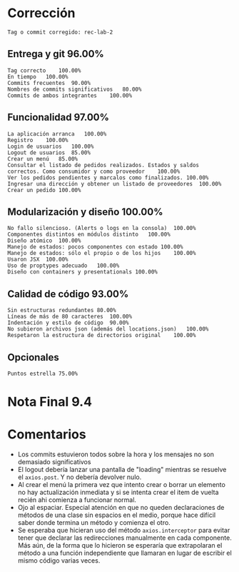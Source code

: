 # Corrección		
	Tag o commit corregido:	rec-lab-2
		
## Entrega y git		96.00%
	Tag correcto	100.00%
	En tiempo	100.00%
	Commits frecuentes	90.00%
	Nombres de commits significativos	80.00%
	Commits de ambos integrantes	100.00%
## Funcionalidad		97.00%
	La aplicación arranca	100.00%
	Registro	100.00%
	Login de usuarios	100.00%
	Logout de usuarios	85.00%
	Crear un menú	85.00%
	Consultar el listado de pedidos realizados. Estados y saldos correctos. Como consumidor y como proveedor	100.00%
	Ver los pedidos pendientes y marcalos como finalizados.	100.00%
	Ingresar una dirección y obtener un listado de proveedores	100.00%
	Crear un pedido	100.00%
## Modularización y diseño		100.00%
	No fallo silencioso. (Alerts o logs en la consola)	100.00%
	Componentes distintos en módulos distinto	100.00%
	Diseño atómico	100.00%
	Manejo de estados: pocos componentes con estado	100.00%
	Manejo de estados: sólo el propio o de los hijos	100.00%
	Usaron JSX	100.00%
	Uso de proptypes adecuado	100.00%
	Diseño con containers y presentationals	100.00%
## Calidad de código		93.00%
	Sin estructuras redundantes	80.00%
	Líneas de más de 80 caracteres	100.00%
	Indentación y estilo de código	90.00%
	No subieron archivos json (además del locations.json)	100.00%
	Respetaron la estructura de directorios original	100.00%
## Opcionales		
	Puntos estrella	75.00%
		
		
# Nota Final		9.4
		
		
# Comentarios		
- Los commits estuvieron todos sobre la hora y los mensajes no son demasiado
  significativos		
- El logout debería lanzar una pantalla de "loading" mientras se resuelve el
  `axios.post`. Y no debería devolver nulo.		
- Al crear el menú la primera vez que intento crear o borrar un elemento no hay
  actualización inmediata y si se intenta crear el item de vuelta recién ahi
  comienza a funcionar normal.		
- Ojo al espaciar. Especial atención en que no queden declaraciones de métodos
  de una clase sin espacios en el medio, porque hace difícil saber donde
  termina un método y comienza el otro.		
- Se esperaba que hicieran uso del método `axios.interceptor` para evitar tener
  que declarar las redirecciones manualmente en cada componente. Más aún, de la
  forma que lo hicieron se esperaría que extrapolaran el método a una función
  independiente que llamaran en lugar de escribir el mismo código varias veces.		
